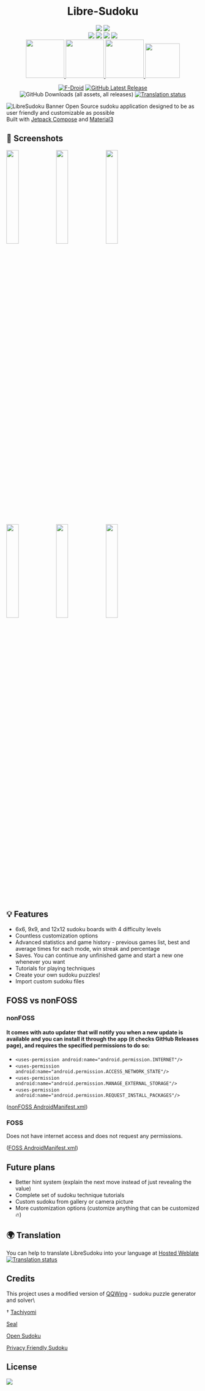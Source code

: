 
<div align="center">

# Libre-Sudoku
<div>
  <img src="https://m3-markdown-badges.vercel.app/stars/4/2/kaajjo/libresudoku">
  <img src="https://m3-markdown-badges.vercel.app/issues/4/2/kaajjo/libresudoku">
</div>
<div>
  <img src="https://ziadoua.github.io/m3-Markdown-Badges/badges/Android/android1.svg">
  <img src="https://ziadoua.github.io/m3-Markdown-Badges/badges/Kotlin/kotlin1.svg">
  <img src="https://ziadoua.github.io/m3-Markdown-Badges/badges/Weblate/weblate1.svg">
  <img src="https://ziadoua.github.io/m3-Markdown-Badges/badges/LicenceGPLv3/licencegplv31.svg">
</div>


<div>
  <a href="https://f-droid.org/en/packages/com.kaajjo.libresudoku/">
    <img src="https://f-droid.org/badge/get-it-on.png" height="100">
  </a>
  <a href="https://www.openapk.net/libresudoku/com.kaajjo.libresudoku/">
    <img src="https://www.openapk.net/images/openapk-badge.png" height=100>
  </a>
  <a href="https://www.androidfreeware.net/download-libresudoku-apk.html">
    <img src="https://www.androidfreeware.net/images/androidfreeware-badge.png" height=100>
  </a>
  <a href="https://www.rustore.ru/catalog/app/com.kaajjo.libresudoku">
    <img src="https://www.rustore.ru/help/icons/logo-color-dark.svg" height=90>
</div>

[![F-Droid](https://img.shields.io/f-droid/v/com.kaajjo.libresudoku?color=green&label=F-Droid&logo=f-droid)](https://f-droid.org/en/packages/com.kaajjo.libresudoku)
[![GitHub Latest Release](https://img.shields.io/github/v/release/kaajjo/libre-sudoku?label=Release&logo=GitHub)](https://github.com/kaajjo/Libre-Sudoku/releases/latest)
![GitHub Downloads (all assets, all releases)](https://img.shields.io/github/downloads/kaajjo/libresudoku/total?style=flat&logo=GitHub&logoColor=FFFFFF&label=Downloads&link=https%3A%2F%2Fgithub.com%2Fkaajjo%2FLibre-Sudoku%2Freleases)
[![Translation status](https://hosted.weblate.org/widgets/libresudoku/-/svg-badge.svg)](https://hosted.weblate.org/engage/libresudoku/)

</div>

![LibreSudoku Banner](https://github.com/kaajjo/Libre-Sudoku/assets/87094439/20b710de-4074-4e2e-8b94-04b55507874f")
Open Source sudoku application designed to be as user friendly and customizable as possible \
Built with [Jetpack Compose](https://developer.android.com/jetpack/compose) and [Material3](https://m3.material.io/)


## 📱 Screenshots 
<div>
  <img src="fastlane/metadata/android/en-US/images/phoneScreenshots/1.jpg" width="25%" />
  <img src="fastlane/metadata/android/en-US/images/phoneScreenshots/2.jpg" width="25%" />
  <img src="fastlane/metadata/android/en-US/images/phoneScreenshots/3.jpg" width="25%" />
  <img src="fastlane/metadata/android/en-US/images/phoneScreenshots/4.jpg" width="25%" />
  <img src="fastlane/metadata/android/en-US/images/phoneScreenshots/5.jpg" width="25%" />
  <img src="fastlane/metadata/android/en-US/images/phoneScreenshots/6.jpg" width="25%" />
</div>

## 💡 Features
- 6x6, 9x9, and 12x12 sudoku boards with 4 difficulty levels
- Countless customization options
- Advanced statistics and game history - previous games list, best and average times for each mode, win streak and percentage
- Saves. You can continue any unfinished game and start a new one whenever you want
- Tutorials for playing techniques
- Create your own sudoku puzzles!
- Import custom sudoku files

## FOSS vs nonFOSS
### nonFOSS 
#### It comes with auto updater that will notify you when a new update is available and you can install it through the app (it checks GitHub Releases page), and requires the specified permissions to do so:
- `<uses-permission android:name="android.permission.INTERNET"/>`
- `<uses-permission android:name="android.permission.ACCESS_NETWORK_STATE"/>`
- `<uses-permission android:name="android.permission.MANAGE_EXTERNAL_STORAGE"/>`
- `<uses-permission android:name="android.permission.REQUEST_INSTALL_PACKAGES"/>`

([nonFOSS AndroidManifest.xml](https://github.com/kaajjo/LibreSudoku/blob/main/app/src/nonFOSS/AndroidManifest.xml))
### FOSS
Does not have internet access and does not request any permissions.

([FOSS AndroidManifest.xml](https://github.com/kaajjo/LibreSudoku/blob/main/app/src/foss/AndroidManifest.xml))


## Future plans
- Better hint system (explain the next move instead of just revealing the value)
- Complete set of sudoku technique tutorials
- Custom sudoku from gallery or camera picture
- More customization options (customize anything that can be customized🔥)

## 🌍 Translation
You can help to translate LibreSudoku into your language at [Hosted Weblate](https://hosted.weblate.org/engage/libresudoku/)\
[![Translation status](https://hosted.weblate.org/widgets/libresudoku/-/multi-auto.svg)](https://hosted.weblate.org/engage/libresudoku/)

## Credits
This project uses a modified version of [QQWing](https://github.com/stephenostermiller/qqwing) - sudoku puzzle generator and solver\

† [Tachiyomi](https://github.com/tachiyomiorg/tachiyomi)

[Seal](https://github.com/JunkFood02/Seal)

[Open Sudoku](https://gitlab.com/opensudoku/opensudoku)

[Privacy Friendly Sudoku](https://github.com/SecUSo/privacy-friendly-sudoku)

## License
[![](https://img.shields.io/github/license/kaajjo/libre-sudoku)](https://github.com/kaajjo/libre-sudoku/blob/main/LICENSE)
